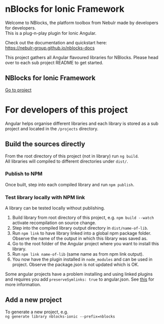 # nBlocks for Ionic Framework

Welcome to NBlocks, the platform toolbox from Nebulr made by developers for developers.   
This is a plug-n-play plugin for Ionic Angular.

Check out the documentation and quickstart here:   
https://nebulr-group.github.io/nblocks-docs

This project gathers all Angular flavoured libraries for NBlocks. Please head over to each sub project README to get started.

## NBlocks for Ionic Framework
[Go to project](projects/nblocks-ionic)

# For developers of this project
Angular helps organise different libraries and each library is stored as a sub project and located in the `/projects` directory.

## Build the sources directly
From the root directory of this project (not in library) run `ng build`.   
All libraries will compiled to different directories under `dist/`.

### Publish to NPM
Once built, step into each compiled library and run `npm publish`. 

### Test library locally with NPM link
A library can be tested locally without publishing.
1. Build library from root directory of this project, e.g. `npm build --watch` activate recompilation on source change.
2. Step into the compiled library output directory in `dist/name-of-lib`.
3. Run `npm link` to have library linked into a global npm package folder. Observe the name of the output in which this library was saved as.
4. Go to the root folder of the Angular project where you want to install this library.
5. Run `npm link name-of-lib` (same name as from npm link output).
6. You now have the plugin installed in `node_modules` and can be used in project. Observe the package.json is not updated which is OK.

Some angular projects have a problem installing and using linked plugins and requires you add `preserveSymlinks: true` to angular.json. See [this](https://stackoverflow.com/questions/58260202/preserve-symlinks-in-angular-libraries) for more information.

## Add a new project
To generate a new project, e.g.   
`ng generate library nblocks-ionic --prefix=nblocks`

